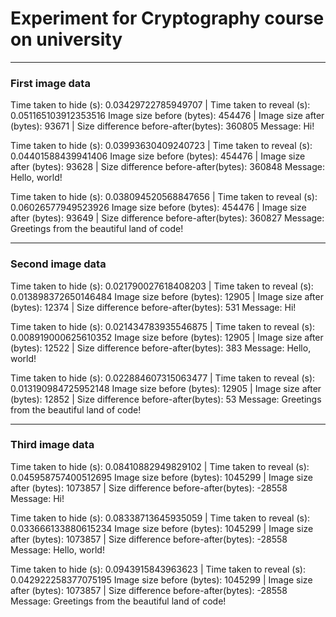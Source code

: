 # Experiment for Cryptography course on university
---
### First image data

Time taken to hide (s): 0.03429722785949707 | Time taken to reveal (s): 0.051165103912353516
Image size before (bytes): 454476 | Image size after (bytes): 93671 | Size difference before-after(bytes): 360805
Message: Hi!

Time taken to hide (s): 0.03993630409240723 | Time taken to reveal (s): 0.04401588439941406
Image size before (bytes): 454476 | Image size after (bytes): 93628 | Size difference before-after(bytes): 360848
Message: Hello, world!

Time taken to hide (s): 0.038094520568847656 | Time taken to reveal (s): 0.06026577949523926
Image size before (bytes): 454476 | Image size after (bytes): 93649 | Size difference before-after(bytes): 360827
Message: Greetings from the beautiful land of code!

---
### Second image data

Time taken to hide (s): 0.021790027618408203 | Time taken to reveal (s): 0.013898372650146484
Image size before (bytes): 12905 | Image size after (bytes): 12374 | Size difference before-after(bytes): 531
Message: Hi!

Time taken to hide (s): 0.021434783935546875 | Time taken to reveal (s): 0.008919000625610352
Image size before (bytes): 12905 | Image size after (bytes): 12522 | Size difference before-after(bytes): 383
Message: Hello, world!

Time taken to hide (s): 0.022884607315063477 | Time taken to reveal (s): 0.013190984725952148
Image size before (bytes): 12905 | Image size after (bytes): 12852 | Size difference before-after(bytes): 53
Message: Greetings from the beautiful land of code!

---
### Third image data

Time taken to hide (s): 0.08410882949829102 | Time taken to reveal (s): 0.045958757400512695
Image size before (bytes): 1045299 | Image size after (bytes): 1073857 | Size difference before-after(bytes): -28558
Message: Hi!

Time taken to hide (s): 0.08338713645935059 | Time taken to reveal (s): 0.033666133880615234
Image size before (bytes): 1045299 | Image size after (bytes): 1073857 | Size difference before-after(bytes): -28558
Message: Hello, world!

Time taken to hide (s): 0.0943915843963623 | Time taken to reveal (s): 0.042922258377075195
Image size before (bytes): 1045299 | Image size after (bytes): 1073857 | Size difference before-after(bytes): -28558
Message: Greetings from the beautiful land of code!

